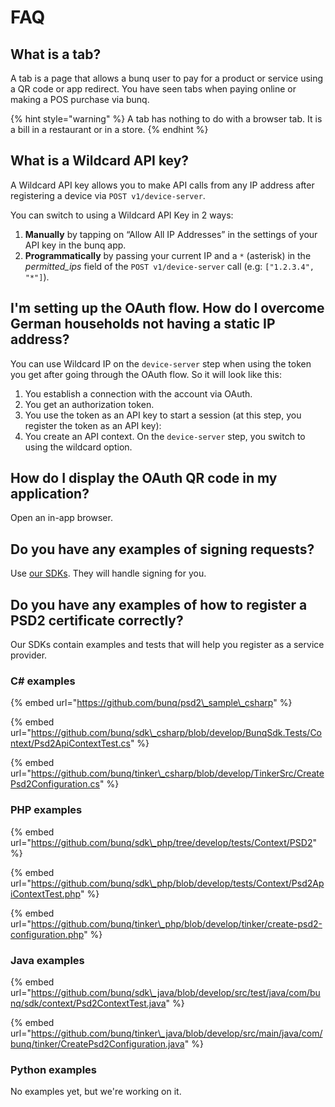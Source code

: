 # FAQ

## **What is a tab?**

A tab is a page that allows a bunq user to pay for a product or service using a QR code or app redirect. You have seen tabs when paying online or making a POS purchase via bunq.

{% hint style="warning" %}
A tab has nothing to do with a browser tab. It is a bill in a restaurant or in a store.
{% endhint %}

## **What is a Wildcard API key?**

A Wildcard API key allows you to make API calls from any IP address after registering a device via `POST v1/device-server`. 

You can switch to using a Wildcard API Key in 2 ways:

1. **Manually** by tapping on “Allow All IP Addresses” in the settings of your API key in the bunq app.
2. **Programmatically** by passing your current IP and a `*` \(asterisk\) in the _permitted\_ips_ field of the `POST v1/device-server` call \(e.g: `["1.2.3.4", "*"]`\).

## I'm setting up the OAuth flow. How do I overcome German households not having a static IP address?

You can use Wildcard IP on the `device-server` step when using the token you get after going through the OAuth flow. So it will look like this:

1. You establish a connection with the account via OAuth.
2. You get an authorization token.
3. You use the token as an API key to start a session \(at this step, you register the token as an API key\):
4. You create an API context. On the `device-server` step, you switch to using the wildcard option.

## How do I display the OAuth QR code in my application?

Open an in-app browser.

## Do you have any examples of signing requests? 

Use [our SDKs](https://github.com/bunq). They will handle signing for you.

## Do you have any examples of how to register a PSD2 certificate correctly?

Our SDKs contain examples and tests that will help you register as a service provider.

### **C\# examples** 

{% embed url="https://github.com/bunq/psd2\_sample\_csharp" %}

{% embed url="https://github.com/bunq/sdk\_csharp/blob/develop/BunqSdk.Tests/Context/Psd2ApiContextTest.cs" %}

{% embed url="https://github.com/bunq/tinker\_csharp/blob/develop/TinkerSrc/CreatePsd2Configuration.cs" %}

### **PHP examples**

{% embed url="https://github.com/bunq/sdk\_php/tree/develop/tests/Context/PSD2" %}

{% embed url="https://github.com/bunq/sdk\_php/blob/develop/tests/Context/Psd2ApiContextTest.php" %}

{% embed url="https://github.com/bunq/tinker\_php/blob/develop/tinker/create-psd2-configuration.php" %}

### **Java examples**

{% embed url="https://github.com/bunq/sdk\_java/blob/develop/src/test/java/com/bunq/sdk/context/Psd2ContextTest.java" %}

{% embed url="https://github.com/bunq/tinker\_java/blob/develop/src/main/java/com/bunq/tinker/CreatePsd2Configuration.java" %}

### **Python examples** 

No examples yet, but we're working on it.

